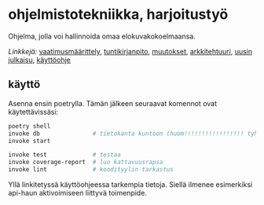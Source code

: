 # ohjelmistotekniikka, harjoitustyö

Ohjelma, jolla voi hallinnoida omaa elokuvakokoelmaansa.

*Linkkejä:* [vaatimusmäärittely](https://github.com/tiikerikakku/harkka/blob/main/dokumentaatio/vaatimusmaarittely.md), [tuntikirjanpito](https://github.com/tiikerikakku/harkka/blob/main/dokumentaatio/tuntikirjanpito.md), [muutokset](https://github.com/tiikerikakku/harkka/blob/main/dokumentaatio/changelog.md), [arkkitehtuuri](https://github.com/tiikerikakku/harkka/blob/main/dokumentaatio/arkkitehtuuri.md), [uusin julkaisu](https://github.com/tiikerikakku/harkka/releases/latest), [käyttöohje](https://github.com/tiikerikakku/harkka/blob/main/dokumentaatio/kayttoohje.md)

## käyttö

Asenna ensin poetrylla. Tämän jälkeen seuraavat komennot ovat käytettävissäsi:

```sh
poetry shell
invoke db               # tietokanta kuntoon (huom!!!!!!!!!!!!!!!!! tyhjentää kannan)
invoke start

invoke test             # testaa
invoke coverage-report  # luo kattavuusrapsa
invoke lint             # koodityylin tarkastus
```

Yllä linkitetyssä käyttöohjeessa tarkempia tietoja. Siellä ilmenee esimerkiksi api-haun aktivoimiseen liittyvä toimenpide.
